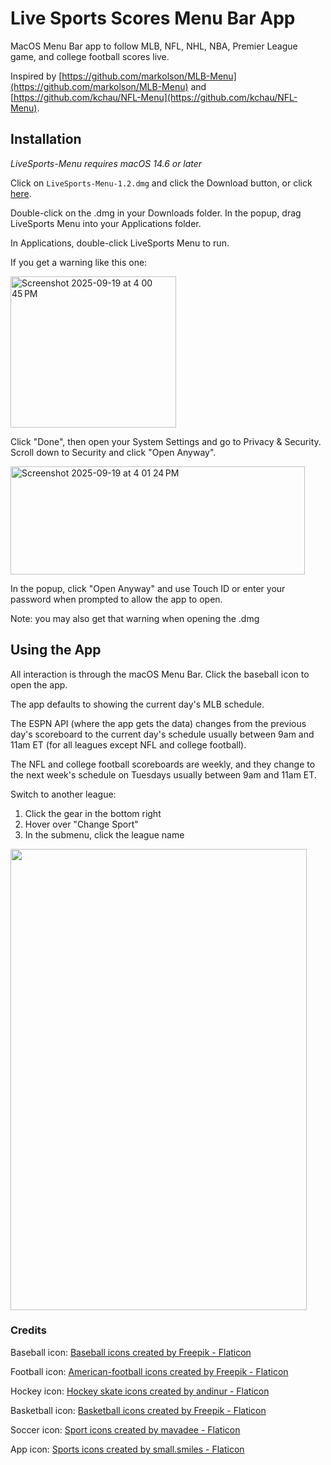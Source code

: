 <!-- Author: Zachary Kornbluth -->
<!-- GitHub: github.com/zkornbluth -->
# Live Sports Scores Menu Bar App
MacOS Menu Bar app to follow MLB, NFL, NHL, NBA, Premier League game, and college football scores live. 

Inspired by [https://github.com/markolson/MLB-Menu](https://github.com/markolson/MLB-Menu) and [https://github.com/kchau/NFL-Menu](https://github.com/kchau/NFL-Menu).

## Installation
*LiveSports-Menu requires macOS 14.6 or later*

Click on `LiveSports-Menu-1.2.dmg` and click the Download button, or click [here](https://github.com/zkornbluth/LiveSports-Menu/releases/download/v1.2/LiveSports-Menu.1.2.dmg).

Double-click on the .dmg in your Downloads folder. In the popup, drag LiveSports Menu into your Applications folder.

In Applications, double-click LiveSports Menu to run.

If you get a warning like this one:

<img width="265" height="242" alt="Screenshot 2025-09-19 at 4 00 45 PM" src="https://github.com/user-attachments/assets/68e4cfc1-7c78-4004-885c-56206cd015a6" />

Click "Done", then open your System Settings and go to Privacy & Security. Scroll down to Security and click "Open Anyway". 

<img width="471" height="173" alt="Screenshot 2025-09-19 at 4 01 24 PM" src="https://github.com/user-attachments/assets/4efccec7-fd95-4d2f-ac8c-8011e3fe40b0" />

In the popup, click "Open Anyway" and use Touch ID or enter your password when prompted to allow the app to open.

Note: you may also get that warning when opening the .dmg

## Using the App
All interaction is through the macOS Menu Bar. Click the baseball icon to open the app.

The app defaults to showing the current day's MLB schedule. 

The ESPN API (where the app gets the data) changes from the previous day's scoreboard to the current day's schedule usually between 9am and 11am ET (for all leagues except NFL and college football). 

The NFL and college football scoreboards are weekly, and they change to the next week's schedule on Tuesdays usually between 9am and 11am ET.

Switch to another league:
1. Click the gear in the bottom right
2. Hover over "Change Sport"
3. In the submenu, click the league name

<!--<img src="https://github.com/user-attachments/assets/2df24732-32f2-4845-9293-4aae1001dc19" width="434" height="686" />-->
<img src="https://github.com/user-attachments/assets/36d28c35-f68c-4eb2-a761-008f732ad533" width="474" height="738" />

### Credits
Baseball icon:
<a href="https://www.flaticon.com/free-icons/baseball" title="baseball icons">Baseball icons created by Freepik - Flaticon</a>

Football icon:
<a href="https://www.flaticon.com/free-icons/american-football" title="american-football icons">American-football icons created by Freepik - Flaticon</a>

Hockey icon:
<a href="https://www.flaticon.com/free-icons/hockey-skate" title="hockey skate icons">Hockey skate icons created by andinur - Flaticon</a>

Basketball icon:
<a href="https://www.flaticon.com/free-icons/basketball" title="basketball icons">Basketball icons created by Freepik - Flaticon</a>

Soccer icon:
<a href="https://www.flaticon.com/free-icons/sport" title="sport icons">Sport icons created by mavadee - Flaticon</a>

App icon:
<a href="https://www.flaticon.com/free-icons/sports" title="sports icons">Sports icons created by small.smiles - Flaticon</a>
